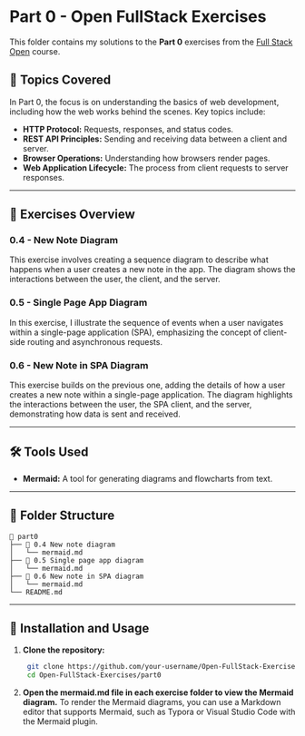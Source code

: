 # Part 0 - Open FullStack Exercises

This folder contains my solutions to the **Part 0** exercises from the [Full Stack Open](https://fullstackopen.com/) course.

## 📖 Topics Covered

In Part 0, the focus is on understanding the basics of web development, including how the web works behind the scenes. Key topics include:

- **HTTP Protocol:** Requests, responses, and status codes.
- **REST API Principles:** Sending and receiving data between a client and server.
- **Browser Operations:** Understanding how browsers render pages.
- **Web Application Lifecycle:** The process from client requests to server responses.

---

## 📝 Exercises Overview

### 0.4 - New Note Diagram
This exercise involves creating a sequence diagram to describe what happens when a user creates a new note in the app. The diagram shows the interactions between the user, the client, and the server.

### 0.5 - Single Page App Diagram
In this exercise, I illustrate the sequence of events when a user navigates within a single-page application (SPA), emphasizing the concept of client-side routing and asynchronous requests.

### 0.6 - New Note in SPA Diagram
This exercise builds on the previous one, adding the details of how a user creates a new note within a single-page application. The diagram highlights the interactions between the user, the SPA client, and the server, demonstrating how data is sent and received.

---

## 🛠 Tools Used

- **Mermaid:** A tool for generating diagrams and flowcharts from text.

---

## 📂 Folder Structure

```plaintext
📁 part0
├── 📁 0.4 New note diagram
│   └── mermaid.md
├── 📁 0.5 Single page app diagram
│   └── mermaid.md
├── 📁 0.6 New note in SPA diagram
│   └── mermaid.md
└── README.md
```

---

## 🚀 Installation and Usage

1. **Clone the repository:**
   ```bash
    git clone https://github.com/your-username/Open-FullStack-Exercises.git
    cd Open-FullStack-Exercises/part0
2. **Open the mermaid.md file in each exercise folder to view the Mermaid diagram.**
   To render the Mermaid diagrams, you can use a Markdown editor that supports Mermaid, such as Typora or Visual Studio Code with the Mermaid plugin.
